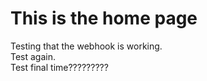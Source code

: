# This is the home page

Testing that the webhook is working.  
Test again.  
Test final time?????????